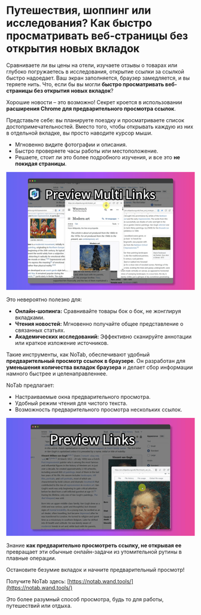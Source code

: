 # Путешествия, шоппинг или исследования? Как быстро просматривать веб-страницы без открытия новых вкладок

Сравниваете ли вы цены на отели, изучаете отзывы о товарах или глубоко погружаетесь в исследования, открытие ссылки за ссылкой быстро надоедает. Ваш экран заполняется, браузер замедляется, и вы теряете нить. Что, если бы вы могли **быстро просматривать веб-страницы без открытия новых вкладок**?

Хорошие новости – это возможно! Секрет кроется в использовании **расширения Chrome для предварительного просмотра ссылок**.

Представьте себе: вы планируете поездку и просматриваете список достопримечательностей. Вместо того, чтобы открывать каждую из них в отдельной вкладке, вы просто наводите курсор мыши.
*   Мгновенно видите фотографии и описания.
*   Быстро проверяете часы работы или местоположение.
*   Решаете, стоит ли это более подробного изучения, и все это **не покидая страницы**.

![Предварительный просмотр ссылок на путешествия](../images/notab1.png)

Это невероятно полезно для:
*   **Онлайн-шопинга:** Сравнивайте товары бок о бок, не жонглируя вкладками.
*   **Чтения новостей:** Мгновенно получайте общее представление о связанных статьях.
*   **Академических исследований:** Эффективно сканируйте аннотации или краткое изложение источников.

Такие инструменты, как NoTab, обеспечивают удобный **предварительный просмотр ссылок в браузере**. Он разработан для **уменьшения количества вкладок браузера** и делает сбор информации намного быстрее и целенаправленнее.

NoTab предлагает:
*   Настраиваемые окна предварительного просмотра.
*   Удобный режим чтения для чистого текста.
*   Возможность предварительного просмотра нескольких ссылок.

![Параметры окна предварительного просмотра NoTab](../images/notab2.png)

Знание **как предварительно просмотреть ссылку, не открывая ее** превращает эти обычные онлайн-задачи из утомительной рутины в плавные операции.

Остановите безумие вкладок и начните предварительный просмотр!

Получите NoTab здесь: [https://notab.wand.tools/](https://notab.wand.tools/)

Это более разумный способ просмотра, будь то для работы, путешествий или отдыха.
